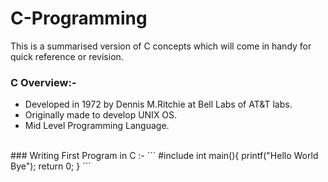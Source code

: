 # C-Programming
This is a summarised version of C concepts which will come in handy for quick reference or revision. 
<br>
### C Overview:- 
* Developed in 1972 by Dennis M.Ritchie at Bell Labs of AT&T labs.
* Originally made to develop UNIX OS.
* Mid Level Programming Language.
<br>
### Writing First Program in C :-
```
#include <stdio.h>
int main(){
    printf("Hello World Bye");
    return 0;
}
```


